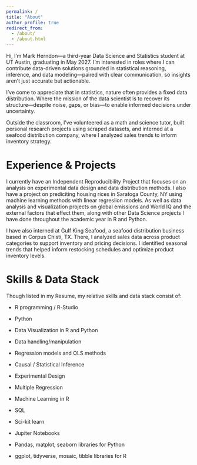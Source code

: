 ```yaml
---
permalink: /
title: "About"
author_profile: true
redirect_from: 
  - /about/
  - /about.html
---
```


Hi, I’m Mark Herndon—a third-year Data Science and Statistics student at UT Austin, graduating in May 2027. I’m interested in roles where I can contribute data-driven solutions grounded in statistical reasoning, inference, and data modeling—paired with clear communication, so insights aren’t just accurate but actionable.

I’ve come to appreciate that in statistics, nature often provides a fixed data distribution. Where the mission of the data scientist is to recover its structure—despite noise, gaps, or bias—to enable informed decisions under uncertainty.

Outside the classroom, I’ve volunteered as a math and science tutor, built personal research projects using scraped datasets, and interned at a seafood distribution company, where I analyzed sales trends to inform inventory strategy.



Experience & Projects
======

I currently have an Independent Reproducibility Project that focuses on an analysis on experimental data design and data distribution methods. I also have a project on prediciting housing rices in Saratoga County, NY using machine learning methods with linear regresiion models. As well as data analysis and visualization projects on global emissions and World IQ and the external factors that effect them, along with other Data Science projects I have done throughout the academic year in R and Python. 

I have also interned at Gulf King Seafood, a seafood distribution business based in Corpus Chisti, TX. There, I analyzed sales data across product categories to support inventory and pricing decisions. I identified seasonal trends that helped inform restocking schedules and optimize product inventory levels.




Skills & Data Stack
======

Though listed in my Resume, my relative skills and data stack consist of:

* R programming / R-Studio
* Python
* Data Visualization in R and Python
* Data handling/manipulation
* Regression models and OLS methods
* Causal / Statistical Inference
* Experimental Design
* Multiple Regression
* Machine Learning in R
* SQL
* Sci-kit learn

* Jupiter Notebooks
* Pandas, matplot, seaborn libraries for Python
* ggplot, tidyverse, mosaic, tibble libraries for R
